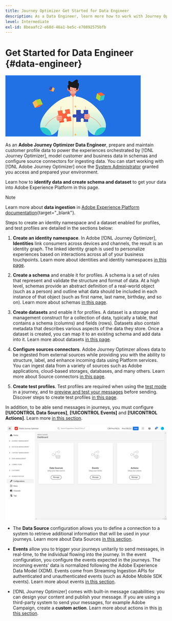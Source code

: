 ```yaml
---
title: Journey Optimizer Get Started for Data Engineer
description: As a Data Engineer, learn more how to work with Journey Optimizer
level: Intermediate
exl-id: 8beaafc2-e68d-46a1-be5c-e70892575bfb
---
```

# Get Started for Data Engineer {#data-engineer}

![data engineer](assets/do-not-localize/user-1.png) 

As an **Adobe Journey Optimizer Data Engineer**, prepare and maintain customer profile data to power the experiences orchestrated by [!DNL Journey Optimizer], model customer and business data in schemas and configure source connectors for ingesting data. You can start working with [!DNL Adobe Journey Optimizer] once the [System Administrator](administrator.md) granted you access and prepared your environment.


Learn how to **identify data and create schema and dataset** to get your data into Adobe Experience Platform in this page. 

>[!NOTE]
>
>Learn more about **data ingestion** in [Adobe Experience Platform documentation](https://experienceleague.adobe.com/docs/experience-platform/ingestion/home.html){target="_blank"}.

Steps to create an identity namespace and a dataset enabled for profiles, and test profiles are detailed in the sections below:

1.  **Create an identity namespace**. In Adobe [!DNL Journey Optimizer], **Identities** link consumers across devices and channels, the result is an identity graph. The linked identity graph is used to personalize experiences based on interactions across all of your business touchpoints.  Learn more about identities and identity namespaces [in this page](../start/get-started-identity.md).

1. **Create a schema** and enable it for profiles. A schema is a set of rules that represent and validate the structure and format of data. At a high level, schemas provide an abstract definition of a real-world object (such as a person) and outline what data should be included in each instance of that object (such as first name, last name, birthday, and so on).  Learn more about schemas [in this page](../start/get-started-schemas.md).

1. **Create datasets** and enable it for profiles. A dataset is a storage and management construct for a collection of data, typically a table, that contains a schema (columns) and fields (rows). Datasets also contain metadata that describes various aspects of the data they store. Once a dataset is created, you can map it to an existing schema and add data into it. Learn more about datasets [in this page](../get-started-datasets.md).

1. **Configure sources connectors**. Adobe Journey Optimzer allows data to be ingested from external sources while providing you with the ability to structure, label, and enhance incoming data using Platform services. You can ingest data from a variety of sources such as Adobe applications, cloud-based storages, databases, and many others. Learn more about Source connectors [in this page](../start/get-started-sources.md).

1. **Create test profiles**. Test profiles are required when using the [test mode](../../building-journeys/testing-the-journey.md) in a journey, and to [preview and test your messages](../../preview.md) before sending. Discover steps to create test profiles [in this page](../../building-journeys/creating-test-profiles.md).


In addition, to be able send messages in journeys, you must configure **[!UICONTROL Data Sources]**, **[!UICONTROL Events]** and **[!UICONTROL Actions]**. Learn more [in this section](../../configuration/about-data-sources-events-actions.md).

![](../../assets/admin-menu.png)

* The **Data Source** configuration allows you to define a connection to a system to retrieve additional information that will be used in your journeys. Learn more about Data Sources [in this section](../../datasource/about-data-sources.md).

* **Events** allow you to trigger your journeys unitarily to send messages, in real-time, to the individual flowing into the journey. In the event configuration, you configure the events expected in the journeys. The incoming events’ data is normalized following the Adobe Experience Data Model (XDM). Events come from Streaming Ingestion APIs for authenticated and unauthenticated events (such as Adobe Mobile SDK events). Learn more about events [in this section](../../event/about-events.md).
    
* [!DNL Journey Optimizer] comes with built-in message capabilities: you can design your content and publish your message. If you are using a third-party system to send your messages, for example Adobe Campaign, create a **custom action**. Learn more about actions in this [in this section](../../action/action.md).
